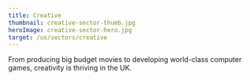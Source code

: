 ```yaml
---
title: Creative
thumbnail: creative-sector-thumb.jpg
heroImage: creative-sector-hero.jpg
target: /us/sectors/creative
---
```


From producing big budget movies to developing world-class computer games, creativity is thriving in the UK.